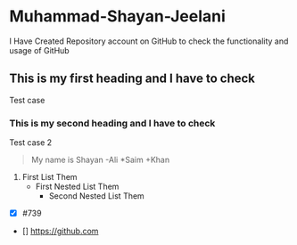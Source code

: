 # Muhammad-Shayan-Jeelani
I Have Created Repository account on GitHub to check the functionality and usage of GitHub
## This is my first heading and I have to check
Test case
### This is my second heading and I have to check
Test case 2
>My name is Shayan
-Ali
*Saim
+Khan
1. First List Them
   - First Nested List Them
     - Second Nested List Them
-[x] #739
- [] https://github.com
